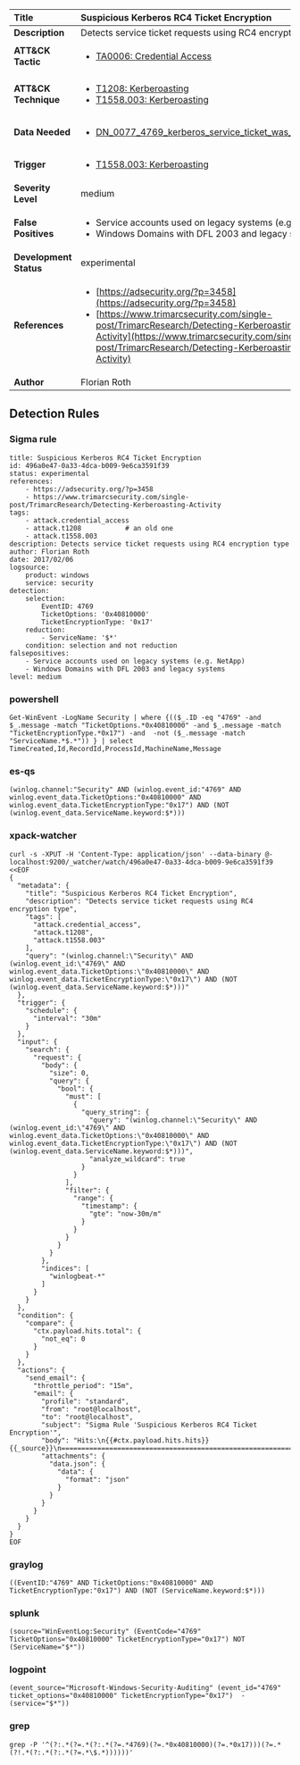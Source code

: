 | Title                    | Suspicious Kerberos RC4 Ticket Encryption       |
|:-------------------------|:------------------|
| **Description**          | Detects service ticket requests using RC4 encryption type |
| **ATT&amp;CK Tactic**    |  <ul><li>[TA0006: Credential Access](https://attack.mitre.org/tactics/TA0006)</li></ul>  |
| **ATT&amp;CK Technique** | <ul><li>[T1208: Kerberoasting](https://attack.mitre.org/techniques/T1208)</li><li>[T1558.003: Kerberoasting](https://attack.mitre.org/techniques/T1558/003)</li></ul>  |
| **Data Needed**          | <ul><li>[DN_0077_4769_kerberos_service_ticket_was_requested](../Data_Needed/DN_0077_4769_kerberos_service_ticket_was_requested.md)</li></ul>  |
| **Trigger**              | <ul><li>[T1558.003: Kerberoasting](../Triggers/T1558.003.md)</li></ul>  |
| **Severity Level**       | medium |
| **False Positives**      | <ul><li>Service accounts used on legacy systems (e.g. NetApp)</li><li>Windows Domains with DFL 2003 and legacy systems</li></ul>  |
| **Development Status**   | experimental |
| **References**           | <ul><li>[https://adsecurity.org/?p=3458](https://adsecurity.org/?p=3458)</li><li>[https://www.trimarcsecurity.com/single-post/TrimarcResearch/Detecting-Kerberoasting-Activity](https://www.trimarcsecurity.com/single-post/TrimarcResearch/Detecting-Kerberoasting-Activity)</li></ul>  |
| **Author**               | Florian Roth |


## Detection Rules

### Sigma rule

```
title: Suspicious Kerberos RC4 Ticket Encryption
id: 496a0e47-0a33-4dca-b009-9e6ca3591f39
status: experimental
references:
    - https://adsecurity.org/?p=3458
    - https://www.trimarcsecurity.com/single-post/TrimarcResearch/Detecting-Kerberoasting-Activity
tags:
    - attack.credential_access
    - attack.t1208           # an old one
    - attack.t1558.003
description: Detects service ticket requests using RC4 encryption type
author: Florian Roth
date: 2017/02/06
logsource:
    product: windows
    service: security
detection:
    selection:
        EventID: 4769
        TicketOptions: '0x40810000'
        TicketEncryptionType: '0x17'
    reduction:
        - ServiceName: '$*'
    condition: selection and not reduction
falsepositives:
    - Service accounts used on legacy systems (e.g. NetApp)
    - Windows Domains with DFL 2003 and legacy systems
level: medium

```





### powershell
    
```
Get-WinEvent -LogName Security | where {(($_.ID -eq "4769" -and $_.message -match "TicketOptions.*0x40810000" -and $_.message -match "TicketEncryptionType.*0x17") -and  -not ($_.message -match "ServiceName.*$.*")) } | select TimeCreated,Id,RecordId,ProcessId,MachineName,Message
```


### es-qs
    
```
(winlog.channel:"Security" AND (winlog.event_id:"4769" AND winlog.event_data.TicketOptions:"0x40810000" AND winlog.event_data.TicketEncryptionType:"0x17") AND (NOT (winlog.event_data.ServiceName.keyword:$*)))
```


### xpack-watcher
    
```
curl -s -XPUT -H 'Content-Type: application/json' --data-binary @- localhost:9200/_watcher/watch/496a0e47-0a33-4dca-b009-9e6ca3591f39 <<EOF
{
  "metadata": {
    "title": "Suspicious Kerberos RC4 Ticket Encryption",
    "description": "Detects service ticket requests using RC4 encryption type",
    "tags": [
      "attack.credential_access",
      "attack.t1208",
      "attack.t1558.003"
    ],
    "query": "(winlog.channel:\"Security\" AND (winlog.event_id:\"4769\" AND winlog.event_data.TicketOptions:\"0x40810000\" AND winlog.event_data.TicketEncryptionType:\"0x17\") AND (NOT (winlog.event_data.ServiceName.keyword:$*)))"
  },
  "trigger": {
    "schedule": {
      "interval": "30m"
    }
  },
  "input": {
    "search": {
      "request": {
        "body": {
          "size": 0,
          "query": {
            "bool": {
              "must": [
                {
                  "query_string": {
                    "query": "(winlog.channel:\"Security\" AND (winlog.event_id:\"4769\" AND winlog.event_data.TicketOptions:\"0x40810000\" AND winlog.event_data.TicketEncryptionType:\"0x17\") AND (NOT (winlog.event_data.ServiceName.keyword:$*)))",
                    "analyze_wildcard": true
                  }
                }
              ],
              "filter": {
                "range": {
                  "timestamp": {
                    "gte": "now-30m/m"
                  }
                }
              }
            }
          }
        },
        "indices": [
          "winlogbeat-*"
        ]
      }
    }
  },
  "condition": {
    "compare": {
      "ctx.payload.hits.total": {
        "not_eq": 0
      }
    }
  },
  "actions": {
    "send_email": {
      "throttle_period": "15m",
      "email": {
        "profile": "standard",
        "from": "root@localhost",
        "to": "root@localhost",
        "subject": "Sigma Rule 'Suspicious Kerberos RC4 Ticket Encryption'",
        "body": "Hits:\n{{#ctx.payload.hits.hits}}{{_source}}\n================================================================================\n{{/ctx.payload.hits.hits}}",
        "attachments": {
          "data.json": {
            "data": {
              "format": "json"
            }
          }
        }
      }
    }
  }
}
EOF

```


### graylog
    
```
((EventID:"4769" AND TicketOptions:"0x40810000" AND TicketEncryptionType:"0x17") AND (NOT (ServiceName.keyword:$*)))
```


### splunk
    
```
(source="WinEventLog:Security" (EventCode="4769" TicketOptions="0x40810000" TicketEncryptionType="0x17") NOT (ServiceName="$*"))
```


### logpoint
    
```
(event_source="Microsoft-Windows-Security-Auditing" (event_id="4769" ticket_options="0x40810000" TicketEncryptionType="0x17")  -(service="$*"))
```


### grep
    
```
grep -P '^(?:.*(?=.*(?:.*(?=.*4769)(?=.*0x40810000)(?=.*0x17)))(?=.*(?!.*(?:.*(?:.*(?=.*\$.*))))))'
```



